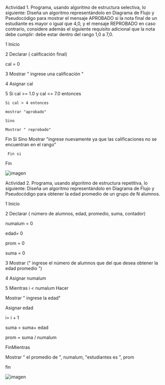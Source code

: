 Actividad 1. Programa, usando algoritmo de estructura selectiva, lo siguiente:
Diseña un algoritmo representándolo en Diagrama de Flujo y Pseudocódigo para mostrar el mensaje APROBADO si la nota final de un estudiante es mayor o igual que 4,0,
y el mensaje REPROBADO en caso contrario, considere además el siguiente requisito adicional que la nota debe cumplir: debe estar dentro del rango 1,0 a 7,0.

1 Inicio

2 Declarar ( calificación final)

cal = 0 

3 Mostrar " ingrese una calificación "

4 Asignar cal

5 Si cal >= 1.0 y cal <= 7.0  entonces

    Si cal > 4 entonces 
    
    mostrar "aprobado"
    
    Sino
    
    Mostrar " reprobado"
  
  Fin Si 
  Sino
     Mostrar "ingrese nuevamente ya que las calificaciones no se encuentran en el rango"
     
     Fin si 
  Fin 
  


  ![imagen](https://user-images.githubusercontent.com/103067169/166507966-53313d1d-857b-48ce-b27b-01ee8732014e.png)


Actividad 2. Programa, usando algoritmo de estructura repetitiva, lo siguiente:
Diseña un algoritmo representándolo en Diagrama de Flujo y Pseudocódigo para obtener la edad promedio de un grupo de N alumnos.


1 Inicio 

2 Declarar ( número de alumnos, edad, promedio, suma, contador)

numalum = 0

edad= 0 

prom = 0 

suma = 0

3 Mostrar (" ingrese el número de alumnos que del que desea  obtener la edad promedio ")
 
4 Asignar numalum 

5 Mientras i < numalum  Hacer

Mostrar " ingrese la edad"

Asignar edad 

i= i + 1

suma = suma+ edad

prom = suma / numalum

FinMientras

Mostrar " el promedio de ", numalum, "estudiantes es ", prom

fin


![imagen](https://user-images.githubusercontent.com/103067169/166505508-31a15ecc-573e-4a16-a095-e95c22e6c4fa.png)




